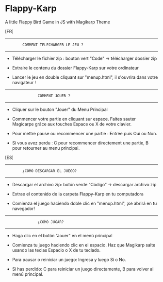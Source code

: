 # Flappy-Karp
A little Flappy Bird Game in JS with Magikarp Theme

[FR]

----------------------------------------------------
            COMMENT TELECHARGER LE JEU ?             
----------------------------------------------------

* Télécharger le fichier zip : bouton vert "Code" -> télécharger dossier zip

* Extraire le contenu du dossier Flappy-Karp sur votre ordinateur

* Lancer le jeu en double cliquant sur "menup.html", il s'ouvrira dans votre navigateur ! 

----------------------------------------------------
                   COMMENT JOUER ?                                   
----------------------------------------------------

* Cliquer sur le bouton "Jouer" du Menu Principal

* Commencer votre partie en cliquant sur espace. Faites sauter Magicarpe grâce aux touches Espace ou X de votre clavier.

* Pour mettre pause ou recommencer une partie : Entrée puis Oui ou Non.

* Si vous avez perdu : C pour recommencer directement une partie, B pour retourner au menu principal.


[ES]

----------------------------------------------------
            ¿CÓMO DESCARGAR EL JUEGO?               
----------------------------------------------------

* Descargar el archivo zip: botón verde “Código” -> descargar archivo zip

* Extrae el contenido de la carpeta Flappy-Karp en tu computadora

* Comienza el juego haciendo doble clic en "menup.html", ¡se abrirá en tu navegador!

----------------------------------------------------
                   ¿COMO JUGAR?
----------------------------------------------------

* Haga clic en el botón "Jouer" en el menú principal

* Comienza tu juego haciendo clic en el espacio. Haz que Magikarp salte usando las teclas Espacio o X de tu teclado.

* Para pausar o reiniciar un juego: Ingresa y luego Sí o No.

* Si has perdido: C para reiniciar un juego directamente, B para volver al menú principal.